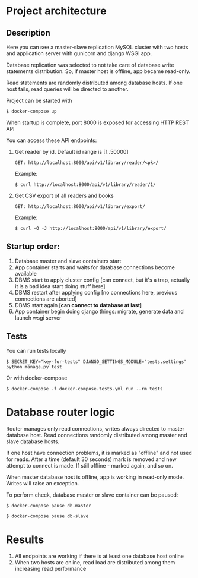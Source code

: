 # Project architecture
## Description
Here you can see a master-slave replication MySQL cluster with 
two hosts and application server with gunicorn and django WSGI app.

Database replication was selected to not take care of database write statements distribution.
So, if master host is offline, app became read-only.  

Read statements are randomly distributed among database hosts. 
If one host fails, read queries will be directed to another.

Project can be started with
        
    $ docker-compose up
    
When startup is complete, port 8000 is exposed for accessing HTTP REST API 

You can access these API endpoints:

1. Get reader by id. Default id range is [1..50000] 
    
       GET: http://localhost:8000/api/v1/library/reader/<pk>/
    
   Example:
    
       $ curl http://localhost:8000/api/v1/library/reader/1/
    
2. Get CSV export of all readers and books

       GET: http://localhost:8000/api/v1/library/export/
    
   Example:
    
       $ curl -O -J http://localhost:8000/api/v1/library/export/
    
## Startup order:
1. Database master and slave containers start
1. App container starts and waits for database connections become available
1. DBMS start to apply cluster config [can connect, but it's a trap, actually it is a bad idea start doing stuff here]
1. DBMS restart after applying config [no connections here, previous connections are aborted]
1. DBMS start again [**can connect to database at last**]
1. App container begin doing django things: migrate, generate data and launch wsgi server

## Tests

You can run tests locally

    $ SECRET_KEY="key-for-tests" DJANGO_SETTINGS_MODULE="tests.settings" python manage.py test
    
Or with docker-compose

    $ docker-compose -f docker-compose.tests.yml run --rm tests

# Database router logic
Router manages only read connections, writes always directed to master database host.
Read connections randomly distributed among master and slave database hosts.

If one host have connection problems, it is marked as "offline" and not used for reads.
After a time (default 30 seconds) mark is removed and new attempt to connect is made. 
If still offline - marked again, and so on.

When master database host is offline, app is working in read-only mode. Writes will raise an exception.

To perform check, database master or slave container can be paused:

    $ docker-compose pause db-master
    
    $ docker-compose pause db-slave

# Results
1. All endpoints are working if there is at least one database host online
1. When two hosts are online, read load are distributed among them increasing read performance
